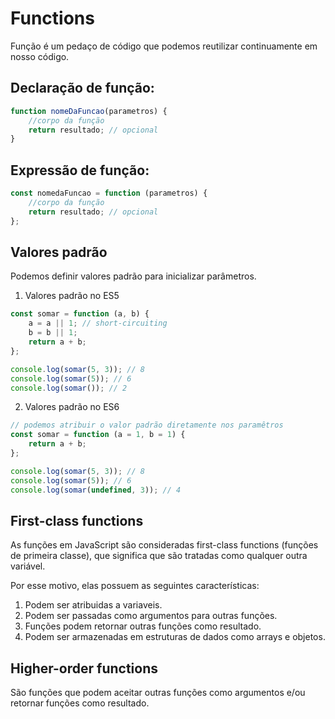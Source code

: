 # Functions

Função é um pedaço de código que podemos reutilizar continuamente em nosso código.

## Declaração de função:

```javascript
function nomeDaFuncao(parametros) {
	//corpo da função
	return resultado; // opcional
}
```

## Expressão de função:

```javascript
const nomedaFuncao = function (parametros) {
	//corpo da função
	return resultado; // opcional
};
```

## Valores padrão

Podemos definir valores padrão para inicializar parâmetros.

1. Valores padrão no ES5

```javascript
const somar = function (a, b) {
	a = a || 1; // short-circuiting
	b = b || 1;
	return a + b;
};

console.log(somar(5, 3)); // 8
console.log(somar(5)); // 6
console.log(somar()); // 2
```

2. Valores padrão no ES6

```javascript
// podemos atribuir o valor padrão diretamente nos paramêtros
const somar = function (a = 1, b = 1) {
	return a + b;
};

console.log(somar(5, 3)); // 8
console.log(somar(5)); // 6
console.log(somar(undefined, 3)); // 4
```

## First-class functions

As funções em JavaScript são consideradas first-class functions (funções de primeira classe), que significa que são tratadas como qualquer outra variável.

Por esse motivo, elas possuem as seguintes características:

1. Podem ser atribuidas a variaveis.
2. Podem ser passadas como argumentos para outras funções.
3. Funções podem retornar outras funções como resultado.
4. Podem ser armazenadas em estruturas de dados como arrays e objetos.

## Higher-order functions

São funções que podem aceitar outras funções como argumentos e/ou retornar funções como resultado.